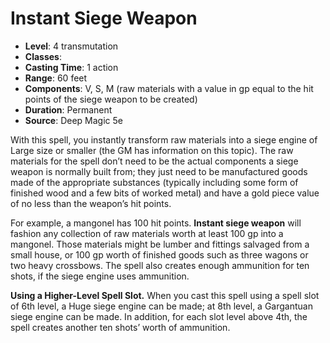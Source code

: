 # Instant Siege Weapon

- **Level**: 4 transmutation
- **Classes**: 
- **Casting Time**: 1 action
- **Range**: 60 feet
- **Components**: V, S, M (raw materials with a value in gp equal to the hit points of the siege weapon to be created)
- **Duration**: Permanent
- **Source**: Deep Magic 5e

With this spell, you instantly transform raw materials into a siege engine of Large size or smaller (the GM has information on this topic). The raw materials for the spell don’t need to be the actual components a siege weapon is normally built from; they just need to be manufactured goods made of the appropriate substances (typically including some form of finished wood and a few bits of worked metal) and have a gold piece value of no less than the weapon’s hit points.

For example, a mangonel has 100 hit points. **Instant siege weapon** will fashion any collection of raw materials worth at least 100 gp into a mangonel. Those materials might be lumber and fittings salvaged from a small house, or 100 gp worth of finished goods such as three wagons or two heavy crossbows. The spell also creates enough ammunition for ten shots, if the siege engine uses ammunition.

**Using a Higher-Level Spell Slot.** When you cast this spell using a spell slot of 6th level, a Huge siege engine can be made; at 8th level, a Gargantuan siege engine can be made. In addition, for each slot level above 4th, the spell creates another ten shots’ worth of ammunition.
